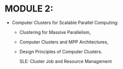 # MODULE 2:

- Computer Clusters for Scalable Parallel Computing:

  - Clustering for Massive Parallelism,
  - Computer Clusters and MPP Architectures,
  - Design Principles of Computer Clusters.

    SLE: Cluster Job and Resource Management

